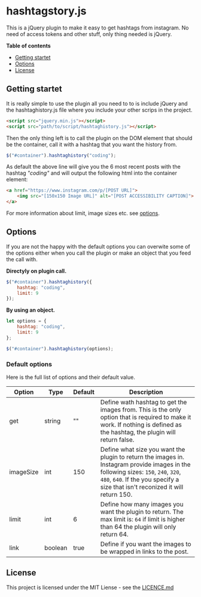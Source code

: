 # hashtagstory.js
This is a jQuery plugin to make it easy to get hashtags from instagram. No need of access tokens and other stuff, only thing needed is jQuery.

**Table of contents**
* [Getting startet](#getting-startet)
* [Options](#options)
* [License](#license)

## Getting startet
It is really simple to use the plugin all you need to to is include jQuery and the hashtaghistory.js file where you include your other scrips in the project.

```html
<script src="jquery.min.js"></script>
<script src="path/to/script/hashtaghistory.js"></script>
```

Then the only thing left is to call the plugin on the DOM element that should be the container, call it with a hashtag that you want the history from.

```javascript
$("#container").hashtaghistory("coding");
```

As default the above line will give you the 6 most recent posts with the hashtag _"coding"_ and will output the following html into the container element:

```html
<a href="https://www.instagram.com/p/[POST URL]">
    <img src="[150x150 Image URL]" alt="[POST ACCESSIBILITY CAPTION]">
</a>
```

For more information about limit, image sizes etc. see [options](#options).


## Options
If you are not the happy with the default options you can overwite some of the options either when you call the plugin or make an object that you feed the call with.

**Directyly on plugin call.**
```javascript
$("#container").hashtaghistory({
    hashtag: "coding",
    limit: 9
});
```

**By using an object.**
```javascript
let options = {
    hashtag: "coding",
    limit: 9
};

$("#container").hashtaghistory(options);
```

### Default options
Here is the full list of options and their default value.

| Option | Type | Default | Description |
| ------ | ---- | ------- | ----------- |
| get | string | "" | Define wath hashtag to get the images from. This is the only option that is required to make it work. If nothing is defined as the hashtag, the plugin will return false. |
| imageSize | int | 150 | Define what size you want the plugin to return the images in. Instagram provide images in the following sizes: `150`, `240`, `320`, `480`, `640`. If the you specify a size that isn't reconized it will return 150. |
| limit | int | 6 | Define how many images you want the plugin to return. The max limit is: `64` if limit is higher than 64 the plugin will only return 64. | 
| link | boolean | true | Define if you want the images to be wrapped in links to the post.

## License
This project is licensed under the MIT Liense - see the [LICENCE.md](LICENSE.md)